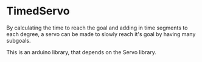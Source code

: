 # TimedServo
By calculating the time to reach the goal and adding in time segments to each degree, a servo can be made to slowly reach it's goal by having many subgoals.

This is an arduino library, that depends on the Servo library. 
